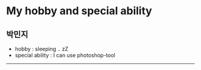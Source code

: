 # My hobby and special ability
## 박민지
- hobby : sleeping .. zZ
- special ability : I can use photoshop-tool

* * *
